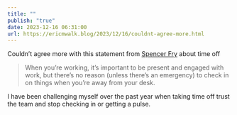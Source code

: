 ```yaml
---
title: ""
publish: "true"
date: 2023-12-16 06:31:00
url: https://ericmwalk.blog/2023/12/16/couldnt-agree-more.html
---
```


Couldn’t agree more with this statement from [Spencer Fry](http://www.spencerfry.com/my-sabbatical) about time off

>When you’re working, it’s important to be present and engaged with work, but there’s no reason (unless there’s an emergency) to check in on things when you’re away from your desk.

I have been challenging myself over the past year when taking time off trust the team and stop checking in or getting a pulse.